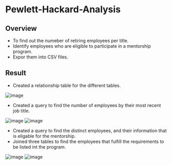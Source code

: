 # Pewlett-Hackard-Analysis
## Overview
- To find out the numeber of retiring employees per title.
- Identify employees who are eligible to participate in a mentorship program. 
- Expor them into CSV files. 
## Result
- Created a relationship table for the different tables. 

![image](https://user-images.githubusercontent.com/104419959/194407443-2d08e2ef-7f81-44fc-8fba-b6a1497f5a18.png)

- Created a query to find the number of employees by their most recent job title. 

![image](https://user-images.githubusercontent.com/104419959/194407627-0a6f814b-6404-4b20-a034-652c189c7a04.png)
![image](https://user-images.githubusercontent.com/104419959/194407687-86ed106e-41f5-47d0-b7b0-8e97f2cd98d9.png)

- Created a query to find the distinct employees, and their information that is eligable for the mentorship. 
- Joined three tables to find the employees that fulfill the requirements to be listed int the program. 

![image](https://user-images.githubusercontent.com/104419959/194408113-beaff83a-46d0-47cf-8db6-fc44035962da.png)
![image](https://user-images.githubusercontent.com/104419959/194408152-ad5cb0dc-7967-4384-87e5-fb7c4490e6df.png)
